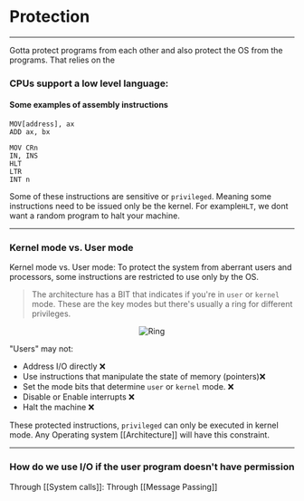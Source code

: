 # Protection
<hr>

Gotta protect programs from each other and also protect the OS from the programs. That relies on the 

### CPUs support a low level language:
#### Some examples of assembly instructions 
```
MOV[address], ax
ADD ax, bx

MOV CRn 
IN, INS
HLT
LTR
INT n
```
Some of these instructions are sensitive or `privileged`. Meaning some instructions need to be issued only be the kernel. For example`HLT`, we dont want a random program to halt your machine.
<hr>

### Kernel mode vs. User mode
Kernel mode vs. User mode: To protect the system from aberrant users and processors, some instructions are restricted to use only by the OS. 

> The architecture has a BIT that indicates if you're in `user` or `kernel` mode. These are the key modes but there's usually a ring for different privileges.
<p align="center">
	<img src="https://upload.wikimedia.org/wikipedia/commons/thumb/2/2f/Priv_rings.svg/300px-Priv_rings.svg.png" alt="Ring">
</p>

"Users" may not:
- Address I/O directly ❌
- Use instructions that manipulate the state of memory (pointers)❌
- Set the mode bits that determine `user` or `kernel` mode. ❌
- Disable or Enable interrupts ❌
- Halt the machine ❌

These protected instructions, `privileged` can only be executed in kernel mode. Any Operating system [[Architecture]] will have this constraint.
<hr>

### How do we use I/O if the user program doesn't have permission

Through [[System calls]]:
Through [[Message Passing]]


